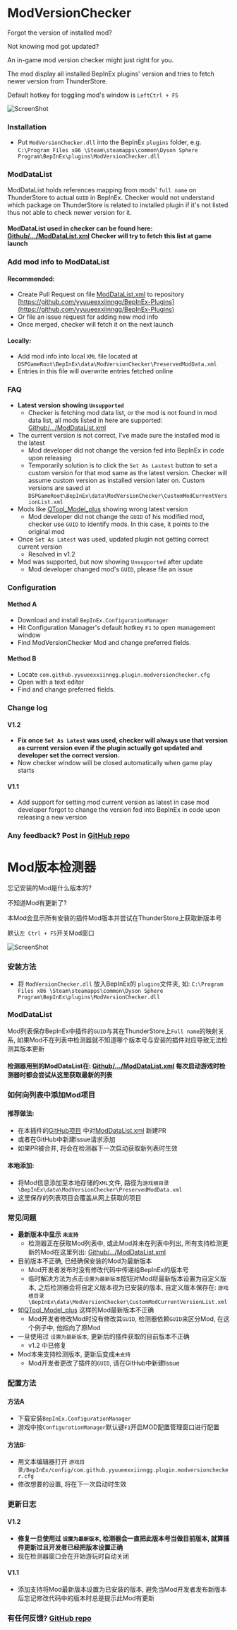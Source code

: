 # ModVersionChecker

Forgot the version of installed mod?

Not knowing mod got updated?

An in-game mod version checker might just right for you.

The mod display all installed BepInEx plugins' version and tries to fetch newer version from ThunderStore.

Default hotkey for toggling mod's window is `LeftCtrl + F5`

![ScreenShot](https://raw.githubusercontent.com/yyuueexxiinngg/BepInEx-Plugins/master/DysonSphereProgram/ModVersionChecker/ModVersionChecker/Assets/Screenshot_1.1_EN.png)

### Installation

- Put `ModVersionChecker.dll` into the BepInEx `plugins` folder,
  e.g. `C:\Program Files x86 \Steam\steamapps\common\Dyson Sphere Program\BepInEx\plugins\ModVersionChecker.dll`

### ModDataList

ModDataList holds references mapping from mods' `full name` on ThunderStore to actual `GUID` in BepInEx. Checker would
not understand which package on ThunderStore is related to installed plugin if it's not listed thus not able to check
newer version for it.

#### ModDataList used in checker can be found here: [Github/.../ModDataList.xml](https://github.com/yyuueexxiinngg/BepInEx-Plugins/blob/master/DysonSphereProgram/ModVersionChecker/ModVersionChecker/Assets/ModDataList.xml) Checker will try to fetch this list at game launch

### Add mod info to ModDataList

#### Recommended:

- Create Pull Request on
  file [ModDataList.xml](https://github.com/yyuueexxiinngg/BepInEx-Plugins/blob/master/DysonSphereProgram/ModVersionChecker/ModVersionChecker/Assets/ModDataList.xml)
  to repository [https://github.com/yyuueexxiinngg/BepInEx-Plugins](https://github.com/yyuueexxiinngg/BepInEx-Plugins)
- Or file an issue request for adding new mod info
- Once merged, checker will fetch it on the next launch

#### Locally:

- Add mod info into local `XML` file located at `DSPGameRoot\BepInEx\data\ModVersionChecker\PreservedModData.xml`
- Entries in this file will overwrite entries fetched online

### FAQ

- **Latest version showing `Unsupported`**
    - Checker is fetching mod data list, or the mod is not found in mod data list, all mods listed in here are
      supported: [Github/.../ModDataList.xml](https://github.com/yyuueexxiinngg/BepInEx-Plugins/blob/master/DysonSphereProgram/ModVersionChecker/ModVersionChecker/Assets/ModDataList.xml)
- The current version is not correct, I've made sure the installed mod is the latest
    - Mod developer did not change the version fed into BepInEx in code upon releasing
    - Temporarily solution is to click the `Set As Lastest` button to set a custom version for that mod same as the
      latest version. Checker will assume custom version as installed version later on. Custom versions are saved
      at `DSPGameRoot\BepInEx\data\ModVersionChecker\CustomModCurrentVersionList.xml`
- Mods like [QTool_Model_plus](https://dsp.thunderstore.io/package/sherlockHlb/QTool_Model_plus/) showing wrong latest
  version
    - Mod developer did not change the `GUID` of his modified mod, checker use `GUID` to identify mods. In this case, it
      points to the original mod
- Once `Set As Latest` was used, updated plugin not getting correct current version
    - Resolved in v1.2
- Mod was supported, but now showing `Unsupported` after update
    - Mod developer changed mod's `GUID`, please file an issue

### Configuration

#### Method A

- Download and install `BepInEx.ConfigurationManager`
- Hit Configuration Manager's default hotkey `F1` to open management window
- Find ModVersionChecker Mod and change preferred fields.

#### Method B

- Locate `com.github.yyuueexxiinngg.plugin.modversionchecker.cfg`
- Open with a text editor
- Find and change preferred fields.

### Change log

#### V1.2

- **Fix once `Set As Latest` was used, checker will always use that version as current version even if the plugin
  actually got updated and developer set the correct version.**
- Now checker window will be closed automatically when game play starts

#### V1.1

- Add support for setting mod current version as latest in case mod developer forgot to change the version fed into
  BepInEx in code upon releasing a new version

### Any feedback? Post in [GitHub repo](https://github.com/yyuueexxiinngg/BepInEx-Plugins/)

# Mod版本检测器

忘记安装的Mod是什么版本的?

不知道Mod有更新了?

本Mod会显示所有安装的插件Mod版本并尝试在ThunderStore上获取新版本号

默认`左 Ctrl + F5`开关Mod窗口

![ScreenShot](https://raw.githubusercontent.com/yyuueexxiinngg/BepInEx-Plugins/master/DysonSphereProgram/ModVersionChecker/ModVersionChecker/Assets/Screenshot_1.1_CN.png)

### 安装方法

- 将 `ModVersionChecker.dll` 放入BepInEx的 `plugins`文件夹,
  如: `C:\Program Files x86 \Steam\steamapps\common\Dyson Sphere Program\BepInEx\plugins\ModVersionChecker.dll`

### ModDataList

Mod列表保存BepInEx中插件的`GUID`与其在ThunderStore上`Full name`的映射关系, 如果Mod不在列表中检测器就不知道哪个版本号与安装的插件对应导致无法检测其版本更新

#### 检测器用到的ModDataList在: [Github/.../ModDataList.xml](https://github.com/yyuueexxiinngg/BepInEx-Plugins/blob/master/DysonSphereProgram/ModVersionChecker/ModVersionChecker/Assets/ModDataList.xml) 每次启动游戏时检测器时都会尝试从这里获取最新的列表

### 如何向列表中添加Mod项目

#### 推荐做法:

- 在本插件的[GitHub项目](https://github.com/yyuueexxiinngg/BepInEx-Plugins)
  中对[ModDataList.xml](https://github.com/yyuueexxiinngg/BepInEx-Plugins/blob/master/DysonSphereProgram/ModVersionChecker/ModVersionChecker/Assets/ModDataList.xml)
  新建PR
- 或者在GitHub中新建Issue请求添加
- 如果PR被合并, 将会在检测器下一次启动获取新列表时生效

#### 本地添加:

- 将Mod信息添加至本地存储的`XML`文件, 路径为`游戏根目录\BepInEx\data\ModVersionChecker\PreservedModData.xml`
- 这里保存的列表项目会覆盖从网上获取的项目

### 常见问题

- **最新版本中显示 `未支持`**
    - 检测器正在获取Mod列表中, 或此Mod并未在列表中列出,
      所有支持检测更新的Mod在这里列出: [Github/.../ModDataList.xml](https://github.com/yyuueexxiinngg/BepInEx-Plugins/blob/master/DysonSphereProgram/ModVersionChecker/ModVersionChecker/Assets/ModDataList.xml)
- 目前版本不正确, 已经确保安装的Mod为最新版本
    - Mod开发者发布时没有修改代码中传递给BepInEx的版本号
    - 临时解决方法为点击`设置为最新版本`按钮对Mod将最新版本设置为自定义版本, 之后检测器会将自定义版本视为已安装的版本,
      自定义版本保存在: `游戏根目录\BepInEx\data\ModVersionChecker\CustomModCurrentVersionList.xml`
- 如[QTool_Model_plus](https://dsp.thunderstore.io/package/sherlockHlb/QTool_Model_plus/) 这样的Mod最新版本不正确
    - Mod开发者修改Mod时没有修改其`GUID`, 检测器依赖`GUID`来区分Mod, 在这个例子中, 他指向了原Mod
- 一旦使用过 `设置为最新版本`, 更新后的插件获取的目前版本不正确
    - v1.2 中已修复
- Mod本来支持检测版本, 更新后变成`未支持`
    - Mod开发者更改了插件的`GUID`, 请在GitHub中新建Issue

### 配置方法

#### 方法A

- 下载安装`BepInEx.ConfigurationManager`
- 游戏中按`ConfigurationManager`默认键`F1`开启MOD配置管理窗口进行配置

#### 方法B:

- 用文本编辑器打开 `游戏目录/BepInEx/config/com.github.yyuueexxiinngg.plugin.modversionchecker.cfg`
- 修改想要的设置, 将在下一次启动时生效

### 更新日志

#### V1.2

- **修复一旦使用过 `设置为最新版本`, 检测器会一直把此版本号当做目前版本, 就算插件更新过且开发者已经把版本设置正确**
- 现在检测器窗口会在开始游玩时自动关闭

#### V1.1

- 添加支持将Mod最新版本设置为已安装的版本, 避免当Mod开发者发布新版本后忘记修改代码中的版本时总是提示此Mod有更新

### 有任何反馈? [GitHub repo](https://github.com/yyuueexxiinngg/BepInEx-Plugins/)